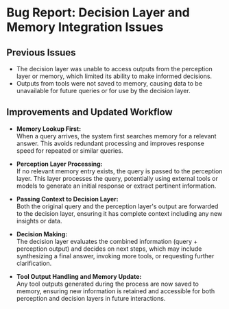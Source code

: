 # Bug Report: Decision Layer and Memory Integration Issues

## Previous Issues
- The decision layer was unable to access outputs from the perception layer or memory, which limited its ability to make informed decisions.
- Outputs from tools were not saved to memory, causing data to be unavailable for future queries or for use by the decision layer.

## Improvements and Updated Workflow
- **Memory Lookup First:**  
  When a query arrives, the system first searches memory for a relevant answer. This avoids redundant processing and improves response speed for repeated or similar queries.
  
- **Perception Layer Processing:**  
  If no relevant memory entry exists, the query is passed to the perception layer. This layer processes the query, potentially using external tools or models to generate an initial response or extract pertinent information.
  
- **Passing Context to Decision Layer:**  
  Both the original query and the perception layer's output are forwarded to the decision layer, ensuring it has complete context including any new insights or data.
  
- **Decision Making:**  
  The decision layer evaluates the combined information (query + perception output) and decides on next steps, which may include synthesizing a final answer, invoking more tools, or requesting further clarification.
  
- **Tool Output Handling and Memory Update:**  
  Any tool outputs generated during the process are now saved to memory, ensuring new information is retained and accessible for both perception and decision layers in future interactions.

